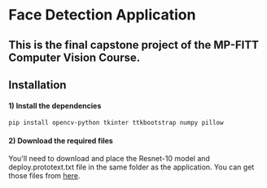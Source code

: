 # Face Detection Application
This is the final capstone project of the MP-FITT Computer Vision Course.
---
## Installation

#### 1) Install the dependencies

```
pip install opencv-python tkinter ttkbootstrap numpy pillow
```

#### 2) Download the required files

You'll need to download and place the Resnet-10 model and deploy.prototext.txt file in the same folder as the application. You can get those files from [here](https://github.com/spmallick/learnopencv/tree/master/FaceDetectionComparison/models).

